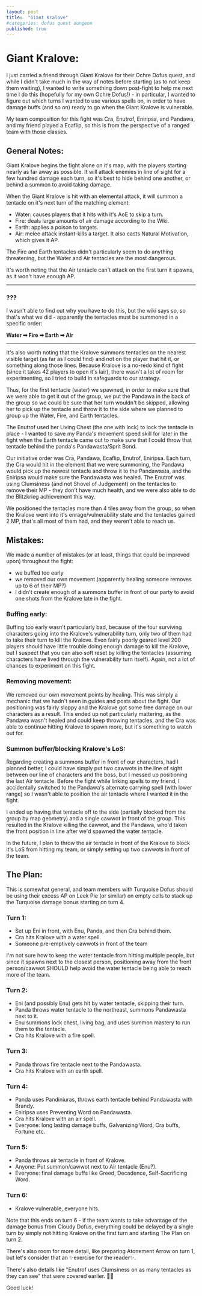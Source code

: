 ```yaml
---
layout: post
title:  "Giant Kralove"
#categories: dofus quest dungeon
published: true
---
```


# Giant Kralove:

I just carried a friend through Giant Kralove for their Ochre Dofus quest, and while I didn't take much in the way of notes before starting (as to not keep them waiting), I wanted to write something down post-fight to help me next time I do this (hopefully for my own Ochre Dofus!) - in particular, I wanted to figure out which turns I wanted to use various spells on, in order to have damage buffs (and so on) ready to go when the Giant Kralove is vulnerable.

My team composition for this fight was Cra, Enutrof, Eniripsa, and Pandawa, and my friend played a Ecaflip, so this is from the perspective of a ranged team with those classes.

## General Notes:

Giant Kralove begins the fight alone on it's map, with the players starting nearly as far away as possible. It will attack enemies in line of sight for a few hundred damage each turn, so it's best to hide behind one another, or behind a summon to avoid taking damage.

When the Giant Kralove is hit with an elemental attack, it will summon a tentacle on it's next turn of the matching element:

* Water: causes players that it hits with it's AoE to skip a turn.
* Fire: deals large amounts of air damage according to the Wiki.
* Earth: applies a poison to targets.
* Air: melee attack instant-kills a target. It also casts Natural Motivation, which gives it AP.

The Fire and Earth tentacles didn't particularly seem to do anything threatening, but the Water and Air tentacles are the most dangerous.

It's worth noting that the Air tentacle can't attack on the first turn it spawns, as it won't have enough AP.

* * *
### ???
I wasn't able to find out why you have to do this, but the wiki says so, so that's what we did - apparently the tentacles must be summoned in a specific order:

**Water ➡ Fire ➡ Earth ➡ Air**
* * *

It's also worth noting that the Kralove summons tentacles on the nearest visible target (as far as I could find) and not on the player that hit it, or something along those lines. Because Kralove is a no-redo kind of fight (since it takes 42 players to open it's lair), there wasn't a lot of room for experimenting, so I tried to build in safeguards to our strategy. 

Thus, for the first tentacle (water) we spawned, in order to make sure that we were able to get it out of the group, we put the Pandawa in the back of the group so we could be sure that her turn wouldn't be skipped, allowing her to pick up the tentacle and throw it to the side where we planned to group up the Water, Fire, and Earth tentacles.

The Enutrof used her Living Chest (the one with lock) to lock the tentacle in place - I wanted to save my Panda's movement speed skill for later in the fight when the Earth tentacle came out to make sure that I could throw that tentacle behind the panda's Pandawasta/Sprit Bond. 

Our initiative order was Cra, Pandawa, Ecaflip, Enutrof, Eniripsa. Each turn, the Cra would hit in the element that we were summoning, the Pandawa would pick up the newest tentacle and throw it to the Pandawasta, and the Eniripsa would make sure the Pandawasta was healed. The Enutrof was using Clumsiness (and not Shovel of Judgement) on the tentacles to remove their MP - they don't have much health, and we were also able to do the Blitzkrieg achievement this way.

We positioned the tentacles more than 4 tiles away from the group, so when the Kralove went into it's enrage/vulnerability state and the tentacles gained 2 MP, that's all most of them had, and they weren't able to reach us. 

## Mistakes:

We made a number of mistakes (or at least, things that could be improved upon) throughout the fight:

* we buffed too early
* we removed our own movement (apparently healing someone removes up to 6 of their MP?) 
* I didn't create enough of a summons buffer in front of our party to avoid one shots from the Kralove late in the fight.

### Buffing early:
Buffing too early wasn't particularly bad, because of the four surviving characters going into the Kralove's vulnerability turn, only two of them had to take their turn to kill the Kralove. Even fairly poorly geared level 200 players should have little trouble doing enough damage to kill the Kralove, but I suspect that you can also soft reset by killing the tentacles (assuming characters have lived through the vulnerability turn itself). Again, not a lot of chances to experiment on this fight.

### Removing movement:
We removed our own movement points by healing. This was simply a mechanic that we hadn't seen in guides and posts about the fight. Our positioning was fairly sloppy and the Kralove got some free damage on our characters as a result. This ended up not particularly mattering, as the Pandawa wasn't healed and could keep throwing tentacles, and the Cra was able to continue hitting Kralove to spawn more, but it's something to watch out for.

### Summon buffer/blocking Kralove's LoS:
Regarding creating a summons buffer in front of our characters, had I planned better, I could have simply put two cawwots in the line of sight between our line of characters and the boss, but I messed up positioning the last Air tentacle. Before the fight while linking spells to my friend, I accidentally switched to the Pandawa's alternate carrying spell (with lower range) so I wasn't able to position the air tentacle where I wanted it in the fight.

I ended up having that tentacle off to the side (partially blocked from the group by map geometry) and a single cawwot in front of the group. This resulted in the Kralove killing the cawwot, and the Pandawa, who'd taken the front position in line after we'd spawned the water tentacle.

In the future, I plan to throw the air tentacle in front of the Kralove to block it's LoS from hitting my team, or simply setting up two cawwots in front of the team.

## The Plan:

This is somewhat general, and team members with Turquoise Dofus should be using their excess AP on Leek Pie (or similar) on empty cells to stack up the Turquoise damage bonus starting on turn 4.


### Turn 1:
* Set up Eni in front, with Enu, Panda, and then Cra behind them.
* Cra hits Kralove with a water spell.
* Someone pre-emptively cawwots in front of the team

I'm not sure how to keep the water tentacle from hitting multiple people, but since it spawns next to the closest person, positioning away from the front person/cawwot SHOULD help avoid the water tentacle being able to reach more of the team.

### Turn 2:
* Eni (and possibly Enu) gets hit by water tentacle, skipping their turn.
* Panda throws water tentacle to the northeast, summons Pandawasta next to it.
* Enu summons lock chest, living bag, and uses summon mastery to run them to the tentacle.
* Cra hits Kralove with a fire spell.

### Turn 3:
* Panda throws fire tentacle next to the Pandawasta.
* Cra hits Kralove with an earth spell.

### Turn 4:
* Panda uses Pandiniuras, throws earth tentacle behind Pandawasta with Brandy.
* Eniripsa uses Preventing Word on Pandawasta.
* Cra hits Kralove with an air spell.
* Everyone: long lasting damage buffs, Galvanizing Word, Cra buffs, Fortune etc.

### Turn 5:
* Panda throws air tentacle in front of Kralove.
* Anyone: Put summon/cawwot next to Air tentacle (Enu?).
* Everyone: final damage buffs like Greed, Decadence, Self-Sacrificing Word.

### Turn 6:
* Kralove vulnerable, everyone hits.

Note that this ends on turn 6 - if the team wants to take advantage of the damage bonus from Cloudy Dofus, everything could be delayed by a single turn by simply not hitting Kralove on the first turn and starting The Plan on turn 2.

There's also room for more detail, like preparing Atonement Arrow on turn 1, but let's consider that an ✨exercise for the reader✨.

There's also details like "Enutrof uses Clumsiness on as many tentacles as they can see" that were covered earlier. 🤷‍♀️

Good luck!